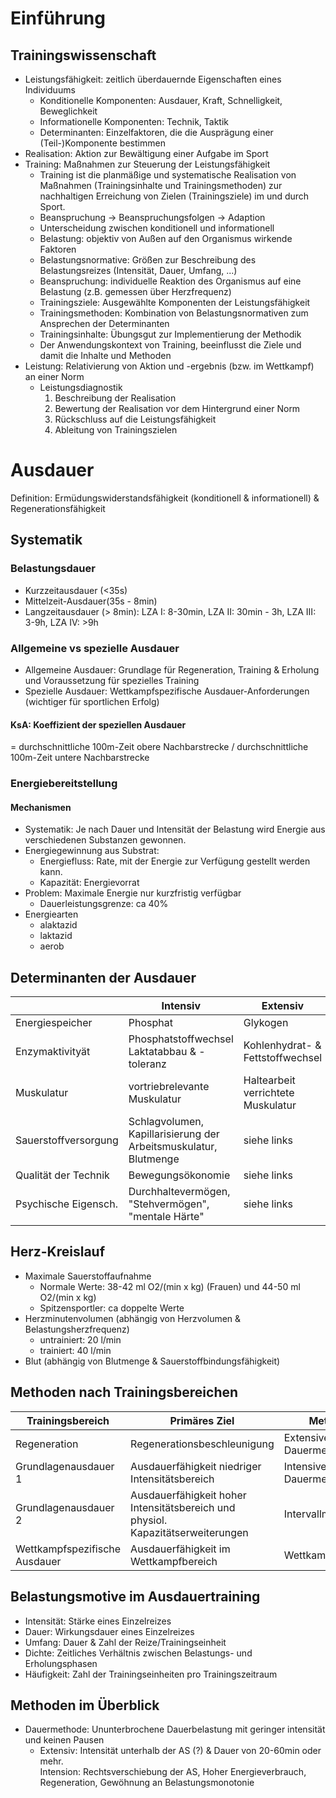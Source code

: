# Einführung
## Trainingswissenschaft
* Leistungsfähigkeit: zeitlich überdauernde Eigenschaften eines Individuums
    - Konditionelle Komponenten: Ausdauer, Kraft, Schnelligkeit, Beweglichkeit
    - Informationelle Komponenten: Technik, Taktik
    - Determinanten: Einzelfaktoren, die die Ausprägung einer (Teil-)Komponente bestimmen
* Realisation: Aktion zur Bewältigung einer Aufgabe im Sport
* Training: Maßnahmen zur Steuerung der Leistungsfähigkeit
    - Training ist die planmäßige und systematische Realisation von Maßnahmen (Trainingsinhalte und Trainingsmethoden) zur nachhaltigen Erreichung von Zielen (Trainingsziele)
im und durch Sport.
    - Beanspruchung -> Beanspruchungsfolgen -> Adaption 
    - Unterscheidung zwischen konditionell und informationell
    - Belastung: objektiv von Außen auf den Organismus wirkende Faktoren
    - Belastungsnormative: Größen zur Beschreibung des Belastungsreizes (Intensität, Dauer, Umfang, ...)
    - Beanspruchung: individuelle Reaktion des Organismus auf eine Belastung (z.B. gemessen über Herzfrequenz)
    - Trainingsziele: Ausgewählte Komponenten der Leistungsfähigkeit
    - Trainingsmethoden: Kombination von Belastungsnormativen zum Ansprechen der Determinanten
    - Trainingsinhalte: Übungsgut zur Implementierung der Methodik
    - Der Anwendungskontext von Training, beeinflusst die Ziele und damit die Inhalte und Methoden
* Leistung: Relativierung von Aktion und -ergebnis (bzw. im Wettkampf) an einer Norm
    - Leistungsdiagnostik
        1. Beschreibung der Realisation
        2. Bewertung der Realisation vor dem Hintergrund einer Norm
        3. Rückschluss auf die Leistungsfähigkeit
        4. Ableitung von Trainingszielen


# Ausdauer
Definition: Ermüdungswiderstandsfähigkeit (konditionell & informationell) & Regenerationsfähigkeit

## Systematik
### Belastungsdauer
* Kurzzeitausdauer (<35s)
* Mittelzeit-Ausdauer(35s - 8min)
* Langzeitausdauer (> 8min): LZA I: 8-30min, LZA II: 30min - 3h, LZA III: 3-9h, LZA IV: >9h

### Allgemeine vs spezielle Ausdauer
* Allgemeine Ausdauer: Grundlage für Regeneration, Training & Erholung und Voraussetzung für spezielles Training
* Spezielle Ausdauer: Wettkampfspezifische Ausdauer-Anforderungen (wichtiger für sportlichen Erfolg)

#### KsA: Koeffizient der speziellen Ausdauer
= durchschnittliche 100m-Zeit obere Nachbarstrecke / durchschnittliche 100m-Zeit untere Nachbarstrecke

### Energiebereitstellung
#### Mechanismen
* Systematik: Je nach Dauer und Intensität der Belastung wird Energie aus verschiedenen Substanzen gewonnen.
* Energiegewinnung aus Substrat:
    - Energiefluss: Rate, mit der Energie zur Verfügung gestellt werden kann.
    - Kapazität: Energievorrat
* Problem: Maximale Energie nur kurzfristig verfügbar
    - Dauerleistungsgrenze: ca 40%
* Energiearten
    - alaktazid
    - laktazid
    - aerob
<!--- TODO: chemischer Prozess? + Exkurs Laktatbildung -->

## Determinanten der Ausdauer
|                      | Intensiv                                                         | Extensiv                           |
|----------------------|------------------------------------------------------------------|------------------------------------|
| Energiespeicher      | Phosphat                                                         | Glykogen                           |
| Enzymaktivityät      | Phosphatstoffwechsel<br>Laktatabbau & -toleranz                  | Kohlenhydrat- & Fettstoffwechsel   |
| Muskulatur           | vortriebrelevante Muskulatur                                     | Haltearbeit verrichtete Muskulatur |
| Sauerstoffversorgung | Schlagvolumen, Kapillarisierung der Arbeitsmuskulatur, Blutmenge | siehe links                        |
| Qualität der Technik | Bewegungsökonomie                                                | siehe links                        |
| Psychische Eigensch. | Durchhaltevermögen, "Stehvermögen", "mentale Härte"              | siehe links                        |

## Herz-Kreislauf
* Maximale Sauerstoffaufnahme 
    - Normale Werte: 38-42 ml O2/(min x kg) (Frauen) und 44-50 ml O2/(min x kg)
    - Spitzensportler: ca doppelte Werte
* Herzminutenvolumen (abhängig von Herzvolumen & Belastungsherzfrequenz)
    - untrainiert: 20 l/min
    - trainiert: 40 l/min
* Blut (abhängig von Blutmenge & Sauerstoffbindungsfähigkeit)

## Methoden nach Trainingsbereichen
| Trainingsbereich              | Primäres Ziel                                                                   | Methode                |
|-------------------------------|---------------------------------------------------------------------------------|------------------------|
| Regeneration                  | Regenerationsbeschleunigung                                                     | Extensive Dauermethode |
| Grundlagenausdauer 1          | Ausdauerfähigkeit niedriger Intensitätsbereich                                  | Intensive Dauermethode |
| Grundlagenausdauer 2          | Ausdauerfähigkeit hoher Intensitätsbereich und physiol. Kapazitätserweiterungen | Intervallmethoden      |
| Wettkampfspezifische Ausdauer | Ausdauerfähigkeit im Wettkampfbereich                                           | Wettkampfmethode       |

## Belastungsmotive im Ausdauertraining
* Intensität: Stärke eines Einzelreizes
* Dauer: Wirkungsdauer eines Einzelreizes
* Umfang: Dauer & Zahl der Reize/Trainingseinheit
* Dichte: Zeitliches Verhältnis zwischen Belastungs- und Erholungsphasen
* Häufigkeit: Zahl der Trainingseinheiten pro Trainingszeitraum

## Methoden im Überblick
* Dauermethode: Ununterbrochene Dauerbelastung mit geringer intensität und keinen Pausen
    - Extensiv: Intensität unterhalb der AS (?) & Dauer von 20-60min oder mehr.<br>
                Intension: Rechtsverschiebung der AS, Hoher Energieverbrauch, Regeneration, Gewöhnung an Belastungsmonotonie
